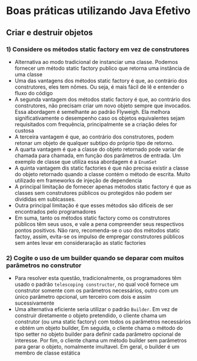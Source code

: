 # Boas práticas utilizando Java Efetivo

## Criar e destruir objetos

### 1) Considere os métodos static factory em vez de construtores

- Alternativa ao modo tradicional de instanciar uma classe. Podemos fornecer um método static factory publico que retorna uma instância de uma classe
- Uma das vantagens dos métodos static factory é que, ao contrário dos construtores, eles tem nômes. Ou seja, é mais fácil de lê e entender o fluxo do código
- A segunda vantagem dos métodos static factory é que, ao contrário dos construtores, não precisam criar um novo objeto sempre que invocados. Essa abordagem é semelhante ao padrão Flyweigh. Ela melhora significativamente o desempenho caso os objetos equivalentes sejam requisitados com frequẽncia, principalmente se a criação deles for custosa
- A terceira vantagem é que, ao contrário dos construtores, podem retonar um objeto de qualquer subtipo do próprio tipo de retorno.
- A quarta vantagem é que a classe do objeto retornado pode variar de chamada para chamada, em função dos parâmetros de entrada. Um exemplo de classe que utiliza essa abordagem é a `EnumSet`
- A quinta vantagem dis static factories é que não precisa existir a classe do objeto retornado quando a classe contém o método de escrita. Muito utilizado em frameworks de injeção de dependencia
- A principal limitação de fornecer apenas métodos static factory é que as classes sem construtores públicos ou protegidos não podem ser divididas em sublcasses.
- Outra principal limitação é que esses métodos são dificeis de ser encontrados pelo programadores
- Em suma, tanto os métodos static factory como os construtores públicos têm seus usos, e vale a pena compreender seus respectivos pontos positivos. Não raro, recomenda-se o uso dos métodos static factoy, assim, evita-se os impulso de empregar construtores públicos sem antes levar em consideraração as static factories

### 2) Cogite o uso de um builder quando se deparar com muitos parâmetros no construtor

- Para resolver esta questão, tradicionalmente, os programadores têm usado o padrão `telescoping constructor`, no qual você fornece um construtor somente com os parâmetros necessários, outro com um único parâmetro opcional, um terceiro com dois e assim sucessivamente
- Uma alternativa eficiente seria utilizar o padrão `Builder`. Em vez de construir diretamente o objeto pretendido, o cliente chama um construtor (ou uma static factory) com todos os parâmetros necessários e obtém um objeto builder, Em seguida, o cliente chama o método do tipo setter no objeto builder para definir cada parâmetro opcional de interesse. Por fim, o cliente chama um método builder sem parâmetros para gerar o objeto, nomalmente imultavel. Em geral, o builder é um membro de classe estática
